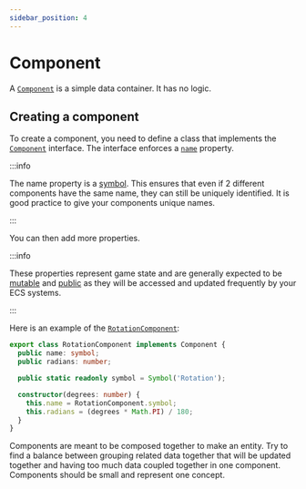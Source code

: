 ```yaml
---
sidebar_position: 4
---
```


# Component

A [`Component`](../../api/interfaces/Component) is a simple data container. It has no logic.

## Creating a component

To create a component, you need to define a class that implements the [`Component`](../../api/interfaces/Component) interface. The interface enforces a [`name`](../../api/interfaces/Component#name) property.

:::info

The name property is a [symbol](https://developer.mozilla.org/en-US/docs/Web/JavaScript/Reference/Global_Objects/Symbol). This ensures that even if 2 different components have the same name, they can still be uniquely identified. It is good practice to give your components unique names.

:::

You can then add more properties.

:::info

These properties represent game state and are generally expected to be [mutable](https://web.mit.edu/6.005/www/fa15/classes/09-immutability/#mutability) and [public](https://www.typescriptlang.org/docs/handbook/2/classes.html#member-visibility) as they will be accessed and updated frequently by your ECS systems.

:::

Here is an example of the [`RotationComponent`](../../api/classes/RotationComponent):

```ts
export class RotationComponent implements Component {
  public name: symbol;
  public radians: number;

  public static readonly symbol = Symbol('Rotation');

  constructor(degrees: number) {
    this.name = RotationComponent.symbol;
    this.radians = (degrees * Math.PI) / 180;
  }
}
```

Components are meant to be composed together to make an entity. Try to find a balance between grouping related data together that will be updated together and having too much data coupled together in one component.
Components should be small and represent one concept.
